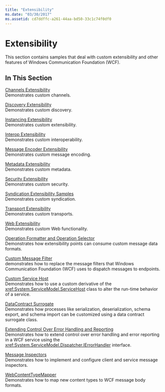 ```yaml
---
title: "Extensibility"
ms.date: "03/30/2017"
ms.assetid: cd7ddffc-a261-44aa-bd50-33c1c74f0df0
---
```

# Extensibility
This section contains samples that deal with custom extensibility and other features of Windows Communication Foundation (WCF).  
  
## In This Section  
 [Channels Extensibility](../../../../docs/framework/wcf/samples/channels-extensibility.md)  
 Demonstrates custom channels.  
  
 [Discovery Extensibility](../../../../docs/framework/wcf/samples/discovery-extensibility.md)  
 Demonstrates custom discovery.  
  
 [Instancing Extensibility](../../../../docs/framework/wcf/samples/instancing-extensibility.md)  
 Demonstrates custom extensibility.  
  
 [Interop Extensibility](../../../../docs/framework/wcf/samples/interop-extensibility.md)  
 Demonstrates custom interoperability.  
  
 [Message Encoder Extensibility](../../../../docs/framework/wcf/samples/message-encoder-extensibility.md)  
 Demonstrates custom message encoding.  
  
 [Metadata Extensibility](../../../../docs/framework/wcf/samples/metadata-extensibility.md)  
 Demonstrates custom metadata.  
  
 [Security Extensibility](../../../../docs/framework/wcf/samples/security-extensibility.md)  
 Demonstrates custom security.  
  
 [Syndication Extensibility Samples](../../../../docs/framework/wcf/samples/syndication-extensibility-samples.md)  
 Demonstrates custom syndication.  
  
 [Transport Extensibility](../../../../docs/framework/wcf/samples/transport-extensibility.md)  
 Demonstrates custom transports.  
  
 [Web Extensibility](../../../../docs/framework/wcf/samples/web-extensibility.md)  
 Demonstrates custom Web functionality.  
  
 [Operation Formatter and Operation Selector](../../../../docs/framework/wcf/samples/operation-formatter-and-operation-selector.md)  
 Demonstrates how extensibility points can consume custom message data formats.  
  
 [Custom Message Filter](../../../../docs/framework/wcf/samples/custom-message-filter.md)  
 demonstrates how to replace the message filters that Windows Communication Foundation (WCF) uses to dispatch messages to endpoints.  
  
 [Custom Service Host](../../../../docs/framework/wcf/samples/custom-service-host.md)  
 Demonstrates how to use a custom derivative of the <xref:System.ServiceModel.ServiceHost> class to alter the run-time behavior of a service.  
  
 [DataContract Surrogate](../../../../docs/framework/wcf/samples/datacontract-surrogate.md)  
 Demonstrates how processes like serialization, deserialization, schema export, and schema import can be customized using a data contract surrogate class.  
  
 [Extending Control Over Error Handling and Reporting](../../../../docs/framework/wcf/samples/extending-control-over-error-handling-and-reporting.md)  
 Demonstrates how to extend control over error handling and error reporting in a WCF service using the <xref:System.ServiceModel.Dispatcher.IErrorHandler> interface.  
  
 [Message Inspectors](../../../../docs/framework/wcf/samples/message-inspectors.md)  
 Demonstrates how to implement and configure client and service message inspectors.  
  
 [WebContentTypeMapper](../../../../docs/framework/wcf/samples/webcontenttypemapper-sample.md)  
 Demonstrates how to map new content types to WCF message body formats.
